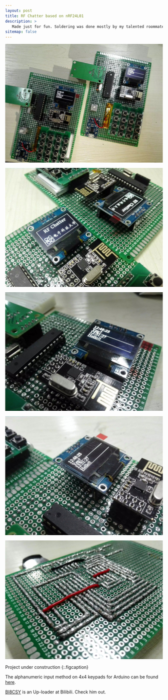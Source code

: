 ```yaml
---
layout: post
title: RF Chatter based on nRF24L01
description: >
   Made just for fun. Soldering was done mostly by my talented roommate [BI8CSY](https://space.bilibili.com/233615320/?spm_id_from=333.999.0.0).
sitemap: false
---
```


![Full-width image](/assets/img/img-projects/02-01.jfif)

![Full-width image](/assets/img/img-projects/02-02.jfif)

![Full-width image](/assets/img/img-projects/02-03.jfif)

![Full-width image](/assets/img/img-projects/02-04.jfif)

![Full-width image](/assets/img/img-projects/02-05.jfif)

Project under construction
{:.figcaption}

The alphanumeric input method on 4x4 keypads for Arduino can be found [here](https://github.com/felixnie/Alphanumeric-Keypad).

[BI8CSY](https://space.bilibili.com/233615320/?spm_id_from=333.999.0.0) is an Up-loader at Bilibili. Check him out.
